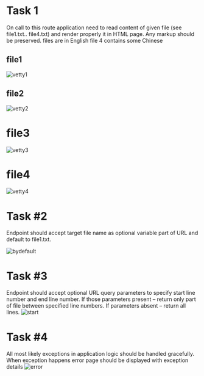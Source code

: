 # Task 1 
On call to this route application need to read content of given file (see file1.txt.. file4.txt)
and render properly it in HTML page. Any markup should be preserved.
files are in English
file 4 contains some Chinese
## file1
![vetty1](https://github.com/Soul-8789/Vetty-Test/assets/102282026/5084f101-0fe1-4b20-b2c0-485e5e1da050)
## file2
![vetty2](https://github.com/Soul-8789/Vetty-Test/assets/102282026/ae19e134-357a-4dd7-ae73-7c064c23ca34)
# file3
![vetty3](https://github.com/Soul-8789/Vetty-Test/assets/102282026/d1b0f047-00d2-4c35-ad82-445d8cd929f6)
# file4
![vetty4](https://github.com/Soul-8789/Vetty-Test/assets/102282026/f37f7971-5548-48a8-9c83-f1c61ba3cc55)

 # Task #2
 Endpoint should accept target file name as optional variable part of URL and default to
file1.txt.

![bydefault](https://github.com/Soul-8789/Vetty-Test/assets/102282026/8ddf7305-cb67-426f-a193-a70378094c1c)

# Task #3
Endpoint should accept optional URL query parameters to specify start line number and
end line number. If those parameters present – return only part of file between specified line
numbers. If parameters absent – return all lines.
![start](https://github.com/Soul-8789/Vetty-Test/assets/102282026/ce0228d7-bb9a-4526-97d7-e1558a16a6ce)

# Task #4
 All most likely exceptions in application logic should be handled gracefully. When
exception happens error page should be displayed with exception details
![error](https://github.com/Soul-8789/Vetty-Test/assets/102282026/ea753cdd-0bc7-4d3d-a0ef-4eb9b198d5cf)
